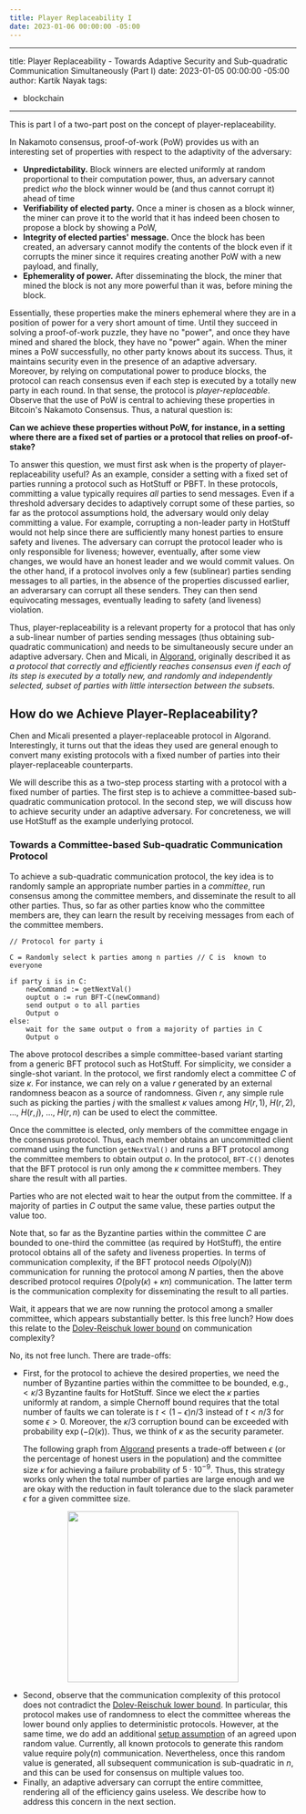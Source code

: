 ```yaml
---
title: Player Replaceability I
date: 2023-01-06 00:00:00 -05:00
---
```



---
title: Player Replaceability - Towards Adaptive Security and Sub-quadratic Communication Simultaneously (Part I)
date: 2023-01-05 00:00:00 -05:00
author: Kartik Nayak
tags:
- blockchain
---

This is part I of a two-part post on the concept of player-replaceability.

In Nakamoto consensus, proof-of-work (PoW) provides us with an interesting set of properties with respect to the adaptivity of the adversary:
- **Unpredictability.** Block winners are elected uniformly at random proportional to their computation power, thus, an adversary cannot predict *who* the block winner would be (and thus cannot corrupt it) ahead of time 
- **Verifiability of elected party.** Once a miner is chosen as a block winner, the miner can prove it to the world that it has indeed been chosen to propose a block by showing a PoW,
- **Integrity of elected parties' message.** Once the block has been created, an adversary cannot modify the contents of the block even if it corrupts the miner since it requires creating another PoW with a new payload, and finally,
- **Ephemerality of power.** After disseminating the block, the miner that mined the block is not any more powerful than it was, before mining the block.

Essentially, these properties make the miners ephemeral where they are in a position of power for a very short amount of time. Until they succeed in solving a proof-of-work puzzle, they have no "power", and once they have mined and shared the block, they have no "power" again. When the miner mines a PoW successfully, no other party knows about its success. Thus, it maintains security even in the presence of an adaptive adversary. Moreover, by relying on computational power to produce blocks, the protocol can reach consensus even if each step is executed by a totally new party in each round. In that sense, the protocol is *player-replaceable*. Observe that the use of PoW is central to achieving these properties in Bitcoin's Nakamoto Consensus. Thus, a natural question is: 

**Can we achieve these properties without PoW, for instance, in a setting where there are a fixed set of parties or a protocol that relies on proof-of-stake?**

To answer this question, we must first ask when is the property of player-replaceability useful? As an example, consider a setting with a fixed set of parties running a protocol such as HotStuff or PBFT. In these protocols, committing a value typically requires *all* parties to send messages. Even if a threshold adversary decides to adaptively corrupt some of these parties, so far as the protocol assumptions hold, the adversary would only delay committing a value. For example, corrupting a non-leader party in HotStuff would not help since there are sufficiently many honest parties to ensure safety and livenes. The adversary can corrupt the protocol leader who is only responsible for liveness; however, eventually, after some view changes, we would have an honest leader and we would commit values. On the other hand, if a protocol involves only a few (sublinear) parties sending messages to all parties, in the absence of the properties discussed earlier, an adverarsary can corrupt all these senders. They can then send equivocating messages, eventually leading to safety (and liveness) violation.

Thus, player-replaceability is a relevant property for a protocol that has only a sub-linear number of parties sending messages (thus obtaining sub-quadratic communication) and needs to be simultaneously secure under an adaptive adversary. Chen and Micali, in [Algorand](https://arxiv.org/pdf/1607.01341.pdf), originally described it as *a protocol that correctly and efficiently reaches consensus even if each of its step is executed by a totally new, and randomly and independently selected, subset of parties with little intersection between the subset*s.

## How do we Achieve Player-Replaceability?

Chen and Micali presented a player-replaceable protocol in Algorand. Interestingly, it turns out that the ideas they used are general enough to convert many existing protocols with a fixed number of parties into their player-replaceable counterparts.

We will describe this as a two-step process starting with a protocol with a fixed number of parties. The first step is to achieve a committee-based sub-quadratic communication protocol. In the second step, we will discuss how to achieve security under an adaptive adversary. For concreteness, we will use HotStuff as the example underlying protocol.

### Towards a Committee-based Sub-quadratic Communication Protocol

To achieve a sub-quadratic communication protocol, the key idea is to randomly sample an appropriate number parties in a *committee*, run consensus among the committee members, and disseminate the result to all other parties. Thus, so far as other parties know who the committee members are, they can learn the result by receiving messages from each of the committee members. 

```
// Protocol for party i

C = Randomly select k parties among n parties // C is  known to everyone

if party i is in C:
    newCommand := getNextVal()
    ouptut o := run BFT-C(newCommand)
    send output o to all parties
    Output o
else:
    wait for the same output o from a majority of parties in C
    Output o
```

The above protocol describes a simple committee-based variant starting from a generic BFT protocol such as HotStuff. For simplicity, we consider a single-shot variant. In the protocol, we first randomly elect a committee $C$ of size $\kappa$. For instance, we can rely on a value $r$ generated by an external randomness beacon as a source of randomness. Given $r$, any simple rule such as picking the parties $j$ with the smallest $\kappa$ values among $H(r, 1)$, $H(r, 2)$, ..., $H(r, j)$, ..., $H(r, n)$ can be used to elect the committee.

Once the committee is elected, only members of the committee engage in the consensus protocol. Thus, each member obtains an uncommitted client command using the function ```getNextVal()``` and runs a BFT protocol among the committee members to obtain output $o$. In the protocol, `BFT-C()` denotes that the BFT protocol is run only among the $\kappa$ committee members. They share the result with all parties. 

Parties who are not elected wait to hear the output from the committee. If a majority of parties in $C$ output the same value, these parties output the value too. 

Note that, so far as the Byzantine parties within the committee $C$ are bounded to one-third the committee (as required by HotStuff), the entire protocol obtains all of the safety and liveness properties. In terms of communication complexity, if the BFT protocol needs $O(\text{poly}(N))$ communication for running the protocol among $N$ parties, then the above described protocol requires $O(\text{poly}(\kappa) + \kappa n)$ communication. The latter term is the communication complexity for disseminating the result to all parties.

Wait, it appears that we are now running the protocol among a smaller committee, which appears substantially better. Is this free lunch? How does this relate to the [Dolev-Reischuk lower bound](https://decentralizedthoughts.github.io/2019-08-16-byzantine-agreement-needs-quadratic-messages/) on communication complexity?

No, its not free lunch. There are trade-offs:
- First, for the protocol to achieve the desired properties, we need the number of Byzantine parties within the committee to be bounded, e.g., $< \kappa/3$ Byzantine faults for HotStuff. Since we elect the $\kappa$ parties uniformly at random, a simple Chernoff bound requires that the total number of faults we can tolerate is $t < (1-\epsilon)n/3$ instead of $t < n/3$ for some $\epsilon > 0$. Moreover, the $\kappa/3$ corruption bound can be exceeded with probability $\exp(-\Omega(\kappa))$. Thus, we think of $\kappa$ as the security parameter.

    The following graph from [Algorand](https://dspace.mit.edu/bitstream/handle/1721.1/137789/p51-gilad.pdf?sequence=2&isAllowed=y) presents a trade-off between $\epsilon$ (or the percentage of honest users in the population) and the committee size $\kappa$ for achieving a failure probability of $5\cdot 10^{-9}$. Thus, this strategy works only when the total number of parties are large enough and we are okay with the reduction in fault tolerance due to the slack parameter $\epsilon$ for a given committee size.

<figure>
<p align="center">
<img align="center" height=300 src="https://i.imgur.com/AsTE5sw.png">
    </p>
</figure>

- Second, observe that the communication complexity of this protocol does not contradict the [Dolev-Reischuk lower bound](https://decentralizedthoughts.github.io/2019-08-16-byzantine-agreement-needs-quadratic-messages/). In particular, this protocol makes use of randomness to elect the committee whereas the lower bound only applies to deterministic protocols. However, at the same time, we do add an additional [setup assumption](https://decentralizedthoughts.github.io/2019-07-19-setup-assumptions/) of an agreed upon random value. Currently, all known protocols to generate this random value require $\text{poly}(n)$ communication. Nevertheless, once this random value is generated, all subsequent communication is sub-quadratic in $n$, and this can be used for consensus on multiple values too.
- Finally, an adaptive adversary can corrupt the entire committee, rendering all of the efficiency gains useless. We describe how to address this concern in the next section.
